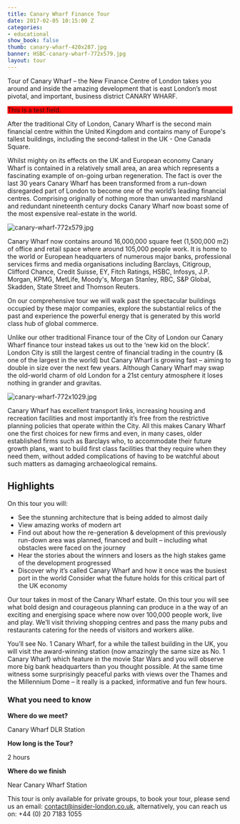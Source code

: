 ```yaml
---
title: Canary Wharf Finance Tour
date: 2017-02-05 10:15:00 Z
categories:
- educational
show_book: false
thumb: canary-wharf-420x287.jpg
banner: HSBC-canary-wharf-772x579.jpg
layout: tour
---
```


Tour of Canary Wharf – the New Finance Centre of London takes you around and inside the amazing development that is east London’s most pivotal, and important, business district CANARY WHARF. 

<div style="background: red; font-color: white">This is a test field.</div>

After the traditional City of London, Canary Wharf is the second main financial centre within the United Kingdom and contains many of Europe's tallest buildings, including the second-tallest in the UK - One Canada Square. 

Whilst mighty on its effects on the UK and European economy Canary Wharf is contained in a relatively small area, an area which represents a fascinating example of on-going urban regeneration. The fact is over the last 30 years Canary Wharf has been transformed from a run-down disregarded part of London to become one of the world’s leading financial centres. Comprising originally of nothing more than unwanted marshland and redundant nineteenth century docks Canary Wharf now boast some of the most expensive real-estate in the world. 

![canary-wharf-772x579.jpg](/uploads/canary-wharf-772x579.jpg)

Canary Wharf now contains around 16,000,000 square feet (1,500,000 m2) of office and retail space where around 105,000 people work. It is home to the world or European headquarters of numerous major banks, professional services firms and media organisations including Barclays, Citigroup, Clifford Chance, Credit Suisse, EY, Fitch Ratings, HSBC, Infosys, J.P. Morgan, KPMG, MetLife, Moody's, Morgan Stanley, RBC, S&P Global, Skadden, State Street and Thomson Reuters.

On our comprehensive tour we will walk past the spectacular buildings occupied by these major companies, explore the substantial relics of the past and experience the powerful energy that is generated by this world class hub of global commerce. 

Unlike our other traditional Finance tour of the City of London our Canary Wharf finance tour instead takes us out to the ‘new kid on the block’. London City is still the largest centre of financial trading in the country (& one of the largest in the world) but Canary Wharf is growing fast – aiming to double in size over the next few years. Although Canary Wharf may swap the old-world charm of old London for a 21st century atmosphere it loses nothing in grander and gravitas. 

![canary-wharf-772x1029.jpg](/uploads/canary-wharf-772x1029.jpg)

Canary Wharf has excellent transport links, increasing housing and recreation facilities and most importantly it’s free from the restrictive planning policies that operate within the City. All this makes Canary Wharf one the first choices for new firms and even, in many cases, older established firms such as Barclays who, to accommodate their future growth plans, want to build first class facilities that they require when they need them, without added complications of having to be watchful about such matters as damaging archaeological remains.

## Highlights

On this tour you will:

- See the stunning architecture that is being added to almost daily
- View amazing works of modern art 
- Find out about how the re-generation & development  of this previously run-down area was planned, financed and built – including what obstacles were faced on the journey
- Hear the stories about the winners and losers as the high stakes game of the development  progressed
- Discover why it’s called Canary Wharf and how it once was the busiest port in the world
Consider what the future holds for this critical part of the UK economy

Our tour takes in most of the Canary Wharf estate. On this tour you will see what bold design and courageous planning can produce in a the way of an exciting and energising space where now over 100,000 people work, live and play. We’ll visit thriving shopping centres and pass the many pubs and restaurants catering for the needs of visitors and workers alike.

You’ll see No. 1 Canary Wharf, for a while the tallest building in the UK, you will visit the award-winning station (now amazingly the same size as No. 1 Canary Wharf) which feature in the movie Star Wars and you will observe more big bank headquarters than you thought possible. At the same time witness some surprisingly peaceful parks with views over the Thames and the Millennium Dome – it really is a packed, informative and fun few hours.

### What you need to know

**Where do we meet?**

Canary Wharf DLR Station

**How long is the Tour?**

2 hours

**Where do we finish**

Near Canary Wharf Station

This tour is only available for private groups, to book your tour, please send us an email: contact@insider-london.co.uk, alternatively, you can reach us on: +44 (0) 20 7183 1055
